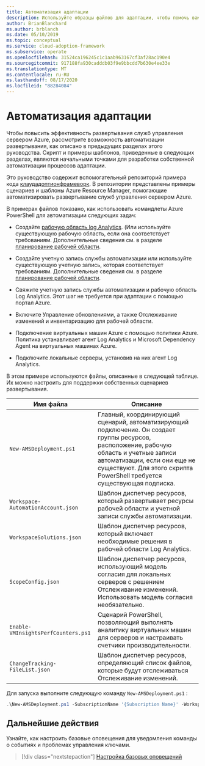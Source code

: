 ```yaml
---
title: Автоматизация адаптации
description: Используйте образцы файлов для адаптации, чтобы помочь вам в автоматизации развертывания служб управления сервером Azure для повышения эффективности.
author: BrianBlanchard
ms.author: brblanch
ms.date: 05/10/2019
ms.topic: conceptual
ms.service: cloud-adoption-framework
ms.subservice: operate
ms.openlocfilehash: 31524ca196245c1c1aab963167cf3af28ac190e4
ms.sourcegitcommit: 917188fa930cadddb03f9e9bbcdd7b630e4ee33e
ms.translationtype: MT
ms.contentlocale: ru-RU
ms.lasthandoff: 08/17/2020
ms.locfileid: "88284084"
---
```

# <a name="automate-onboarding"></a>Автоматизация адаптации

Чтобы повысить эффективность развертывания служб управления сервером Azure, рассмотрите возможность автоматизации развертывания, как описано в предыдущих разделах этого руководства. Скрипт и примеры шаблонов, приведенные в следующих разделах, являются начальными точками для разработки собственной автоматизации процессов адаптации.

Это руководство содержит вспомогательный репозиторий примера кода [клаудадоптионфрамеворк](https://aka.ms/caf/manage/automation-samples). В репозитории представлены примеры сценариев и шаблоны Azure Resource Manager, помогающие автоматизировать развертывание служб управления сервером Azure.

В примерах файлов показано, как использовать командлеты Azure PowerShell для автоматизации следующих задач:

- Создайте [рабочую область log Analytics](/azure/azure-monitor/platform/manage-access). (Или используйте существующую рабочую область, если она соответствует требованиям. Дополнительные сведения см. в разделе [планирование рабочей области](./prerequisites.md#log-analytics-workspace-and-automation-account-planning).

- Создайте учетную запись службы автоматизации или используйте существующую учетную запись, которая соответствует требованиям. Дополнительные сведения см. в разделе [планирование рабочей области](./prerequisites.md#log-analytics-workspace-and-automation-account-planning).

- Свяжите учетную запись службы автоматизации и рабочую область Log Analytics. Этот шаг не требуется при адаптации с помощью портал Azure.

- Включите Управление обновлениями, а также Отслеживание изменений и инвентаризацию для рабочей области.

- Подключение виртуальных машин Azure с помощью политики Azure. Политика устанавливает агент Log Analytics и Microsoft Dependency Agent на виртуальных машинах Azure.

- Подключите локальные серверы, установив на них агент Log Analytics.

В этом примере используются файлы, описанные в следующей таблице. Их можно настроить для поддержки собственных сценариев развертывания.

| Имя файла | Описание |
|-----------|-------------|
| `New-AMSDeployment.ps1` | Главный, координирующий сценарий, автоматизирующий подключение. Он создает группы ресурсов, расположение, рабочую область и учетные записи автоматизации, если они еще не существуют. Для этого скрипта PowerShell требуется существующая подписка. |
| `Workspace-AutomationAccount.json` | Шаблон диспетчер ресурсов, который развертывает ресурсы рабочей области и учетной записи службы автоматизации. |
| `WorkspaceSolutions.json` | Шаблон диспетчер ресурсов, который включает необходимые решения в рабочей области Log Analytics. |
| `ScopeConfig.json` | Шаблон диспетчер ресурсов, использующий модель согласия для локальных серверов с решением Отслеживание изменений. Использовать модель согласия необязательно. |
| `Enable-VMInsightsPerfCounters.ps1` | Сценарий PowerShell, позволяющий выполнять аналитику виртуальных машин для серверов и настраивать счетчики производительности. |
| `ChangeTracking-FileList.json` | Шаблон диспетчер ресурсов, определяющий список файлов, которые будут отслеживаться Отслеживание изменений. |

Для запуска выполните следующую команду `New-AMSDeployment.ps1` :

```powershell
.\New-AMSDeployment.ps1 -SubscriptionName '{Subscription Name}' -WorkspaceName '{Workspace Name}' -WorkspaceLocation '{Azure Location}' -AutomationAccountName {Account Name} -AutomationAccountLocation {Account Location}
```

## <a name="next-steps"></a>Дальнейшие действия

Узнайте, как настроить базовые оповещения для уведомления команды о событиях и проблемах управления ключами.

> [!div class="nextstepaction"]
> [Настройка базовых оповещений](./setup-alerts.md)
